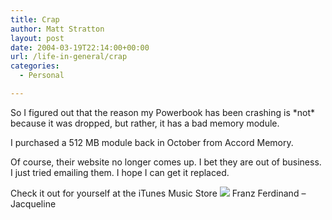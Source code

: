 ```yaml
---
title: Crap
author: Matt Stratton
layout: post
date: 2004-03-19T22:14:00+00:00
url: /life-in-general/crap
categories:
  - Personal

---
```

So I figured out that the reason my Powerbook has been crashing is \*not\* because it was dropped, but rather, it has a bad memory module.

I purchased a 512 MB module back in October from Accord Memory.

Of course, their website no longer comes up. I bet they are out of business. I just tried emailing them. I hope I can get it replaced.

Check it out for yourself at the iTunes Music Store [![][1]][2] Franz Ferdinand &#8211; Jacqueline

 [1]: https://ax.phobos.apple.com.edgesuite.net/images/iTunes.gif
 [2]: https://www.itunes.com
